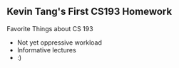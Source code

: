 ## Kevin Tang's First CS193 Homework

Favorite Things about CS 193
- Not yet oppressive workload
- Informative lectures
- :)

